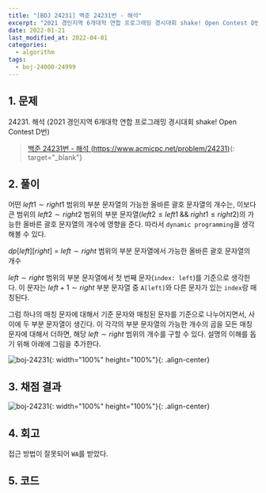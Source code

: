 ```yaml
---
title: "[BOJ 24231] 백준 24231번 - 해석"
excerpt: "2021 경인지역 6개대학 연합 프로그래밍 경시대회 shake! Open Contest D번 - 백준 24231번 해석 풀이"
date: 2022-01-21
last_modified_at: 2022-04-01
categories:
  - algorithm
tags:
  - boj-24000-24999
---
```


## 1. 문제
$24231$. 해석 (2021 경인지역 6개대학 연합 프로그래밍 경시대회 shake! Open Contest D번)

> [백준 24231번 - 해석 (https://www.acmicpc.net/problem/24231)](https://www.acmicpc.net/problem/24231){: target="_blank"}

## 2. 풀이

어떤 $left1\sim right1$ 범위의 부분 문자열의 가능한 올바른 괄호 문자열의 개수는, 이보다 큰 범위의 $left2\sim right2$ 범위의 부분 문자열$(left2\leq left1 \;\&\&\; right1\leq right2)$의 가능한 올바른 괄호 문자열의 개수에 영향을 준다. 따라서 `dynamic programming`을 생각해볼 수 있다.

$dp[left][right]$ = $left\sim right$ 범위의 부분 문자열에서 가능한 올바른 괄호 문자열의 개수

$left\sim right$ 범위의 부분 문자열에서 첫 번째 문자(`index: left`)를 기준으로 생각한다. 이 문자는 $left+1\sim right$ 부분 문자열 중 `A[left]`와 다른 문자가 있는 `index`랑 매칭된다.

그럼 하나의 매칭 문자에 대해서 기준 문자와 매칭된 문자를 기준으로 나누어지면서, 사이에 두 부분 문자열이 생긴다. 이 각각의 부분 문자열의 가능한 개수의 곱을 모든 매칭 문자에 대해서 더하면, 해당 $left\sim right$ 범위의 개수를 구할 수 있다. 설명의 이해를 돕기 위해 아래에 그림을 추가한다.

![boj-24231](https://user-images.githubusercontent.com/30232837/161169008-c26e68a3-d8a6-4d5e-a503-e4dc1bb3a013.png "boj-24231"){: width="100%" height="100%"}{: .align-center}

## 3. 채점 결과

![boj-24231](https://user-images.githubusercontent.com/30232837/161169056-311e1a38-eafa-47e5-9e8a-1126c62527c9.png "boj-24231"){: width="100%" height="100%"}{: .align-center}

## 4. 회고

접근 방법이 잘못되어 `WA`를 받았다.

## 5. 코드

<script src="https://gist.github.com/BurningFalls/77570240f93ea956dc7d2b7bfbd0ac57.js"></script>